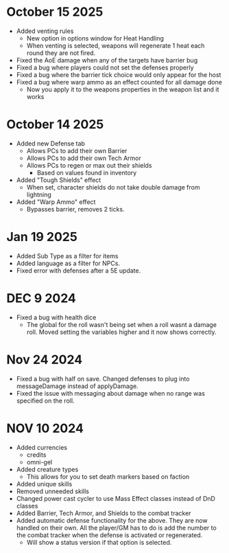 # October 15 2025

* Added venting rules
  * New option in options window for Heat Handling
  * When venting is selected, weapons will regenerate 1 heat each round they are not fired.
* Fixed the AoE damage when any of the targets have barrier bug
* Fixed a bug where players could not set the defenses properly
* Fixed a bug where the barrier tick choice would only appear for the host
* Fixed a bug where warp ammo as an effect counted for all damage done
  * Now you apply it to the weapons properties in the weapon list and it works

# October 14 2025

* Added new Defense tab
  * Allows PCs to add their own Barrier
  * Allows PCs to add their own Tech Armor
  * Allows PCs to regen or max out their shields
    * Based on values found in inventory
* Added "Tough Shields" effect
  * When set, character shields do not take double damage from lightning
* Added "Warp Ammo" effect
  * Bypasses barrier, removes 2 ticks.

# Jan 19 2025

* Added Sub Type as a filter for items
* Added language as a filter for NPCs.
* Fixed error with defenses after a 5E update.

# DEC 9 2024

- Fixed a bug with health dice
  - The global for the roll wasn't being set when a roll wasnt a damage roll.  Moved setting the variables higher and it now shows correctly.

# Nov 24 2024

* Fixed a bug with half on save. Changed defenses to plug into messageDamage instead of applyDamage.
* Fixed the issue with messaging about damage when no range was specified on the roll.

# NOV 10 2024

- Added currencies
  - credits
  - omni-gel
- Added creature types
  - This allows for you to set death markers based on faction
- Added unique skills
- Removed unneeded skills
- Changed power cast cycler to use Mass Effect classes instead of DnD classes
- Added Barrier, Tech Armor, and Shields to the combat tracker
- Added automatic defense functionality for the above. They are now handled on their own. All the player/GM has to do is 
add the number to the combat tracker when the defense is activated or regenerated.
  - Will show a status version if that option is selected.